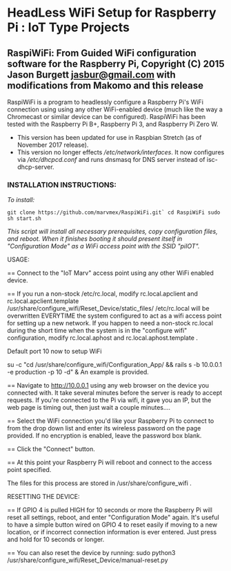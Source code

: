 # HeadLess WiFi Setup for Raspberry Pi : IoT Type Projects
## RaspiWiFi: From Guided WiFi configuration software for the Raspberry Pi, Copyright (C) 2015 Jason Burgett jasbur@gmail.com with modifications from Makomo and this release

RaspiWiFi is a program to headlessly configure a Raspberry Pi's WiFi connection using using any other WiFi-enabled device (much like the way a Chromecast or similar device can be configured). RaspiWiFi has been tested with the Raspberry Pi B+, Raspberry Pi 3, and Raspberry Pi Zero W.

* This version has been updated for use in Raspbian Stretch (as of November 2017 release).
* This version no longer effects */etc/network/interfaces*.  It now configures via */etc/dhcpcd.conf* and runs dnsmasq for DNS server instead of isc-dhcp-server.

### INSTALLATION INSTRUCTIONS:

*To install:*

```git clone https://github.com/marvmex/RaspiWiFi.git`
cd RaspiWiFi
sudo sh start.sh```

_This script will install all necessary prerequisites, copy configuration files, and reboot. When it finishes booting it should present itself in "Configuration Mode" as a WiFi access point with the SSID "*piIOT*"._


USAGE:

== Connect to the "IoT Marv" access point using any other WiFi enabled device.

== If you run a non-stock /etc/rc.local, modify rc.local.apclient and rc.local.apclient.template /usr/share/configure_wifi/Reset_Device/static_files/
/etc/rc.local will be overwritten EVERYTIME the system configured to act as a wifi access point for setting up a new network.
If you happen to need a non-stock rc.local during the short time when the system is in the "configure wifi" configuration, modify rc.local.aphost and rc.local.aphost.template .

Default port 10 now to setup WiFi

su -c "cd /usr/share/configure_wifi/Configuration_App/ && rails s -b 10.0.0.1 -e production -p 10 -d" &
An example is provided.

== Navigate to http://10.0.0.1 using any web browser on the device you connected with.  It take several minutes before the server is ready to accept requests.  If you're connected to the Pi via wifi, it gave you an IP, but the web page is timing out, then just wait a couple minutes....

== Select the WiFi connection you'd like your Raspberry Pi to connect to from the drop down list and enter its wireless password on the page provided. If no encryption is enabled, leave the password box blank.

== Click the "Connect" button.

== At this point your Raspberry Pi will reboot and connect to the access point specified.

The files for this process are stored in /usr/share/configure_wifi .  



RESETTING THE DEVICE:

== If GPIO 4 is pulled HIGH for 10 seconds or more the Raspberry Pi will reset all settings, reboot, and enter "Configuration Mode" again. It's useful to have a simple button wired on GPIO 4 to reset easily if moving to a new location, or if incorrect connection information is ever entered. Just press and hold for 10 seconds or longer.

== You can also reset the device by running: 
sudo python3 /usr/share/configure_wifi/Reset_Device/manual-reset.py
